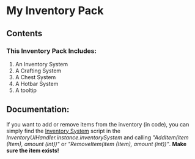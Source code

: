 <h1>My Inventory Pack</h1>
<h2>Contents</h2>
<h3>This Inventory Pack Includes:</h3>
<ol>
  <li>An Inventory System</li>
  <li>A Crafting System</li>
  <li>A Chest System</li>
  <li>A Hotbar System</li>
  <li>A tooltip</li>
</ol>

<h2>Documentation:</h2>
<p>
  If you want to add or remove items from the inventory (in code), you can simply find the <u>Inventory System</u>
  script in the <em>InventoryUIHandler.instance.inventorySystem</em> and calling <em>"AddItem(item (Item), amount (int))"</em>
  or <em>"RemoveItem(item (Item), amount (int))"</em>. <b>Make sure the item exists!</b>
</p>
